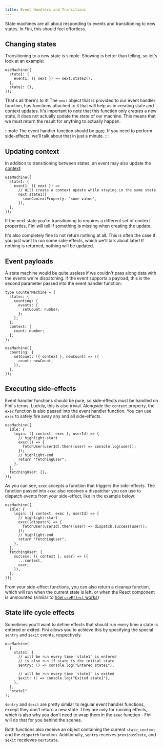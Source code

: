 ```yaml
---
title: Event Handlers and Transitions
---
```


State machines are all about responding to events and transitioning to new states. In Fini, this should feel effortless.

## Changing states

Transitioning to a new state is simple. Showing is better than telling, so let's look at an example:

```tsx
useMachine({
  state1: {
    event1: ({ next }) => next.state2(),
  },
  state2: {},
});
```

That's all there's to it! The `next` object that is provided to our event handler function, has functions attached to it that will help us in creating state and context updates. It's important to note that this function only _creates_ a new state, it does not actually update the state of our machine. This means that we must return the result for anything to actually happen.

:::note
The event handler function should be [pure](https://en.wikipedia.org/wiki/Pure_function). If you need to perform side-effects, we'll talk about that in just a minute.
:::

## Updating context

In addition to transitioning between states, an event may also update the [context](schema-definition.md#context):

```tsx
useMachine({
  state1: {
    event1: ({ next }) =>
      // Will create a context update while staying in the same state
      next.state1({
        someContextProperty: "some value",
      }),
  },
});
```

If the next state you're transitioning to requires a different set of context properties, Fini will tell if something is missing when creating the update.

It's also completely fine to not return nothing at all. This is often the case if you just want to run some side-effects, which we'll talk about later! If nothing is returned, nothing will be updated.

## Event payloads

A state machine would be quite useless if we couldn't pass along data with the events we're dispatching. If the event supports a payload, this is the second parameter passed into the event handler function:

```tsx
type CounterMachine = {
  states: {
    counting: {
      events: {
        setCount: number;
      };
    };
  };
  context: {
    count: number;
  };
};

useMachine({
  counting: {
    setCount: ({ context }, newCount) => ({
      count: newCount,
    }),
  },
});
```

## Executing side-effects

Event handler functions should be pure, so side-effects must be handled on Fini's terms. Luckily, this is also trivial. Alongside the `context` property, the `exec` function is also passed into the event handler function. You can use `exec` to safely fire away any and all side-effects.

```tsx
useMachine({
  idle: {
    login: ({ context, exec }, userId) => {
      // highlight-start
      exec(() => {
        fetchUser(userId).then((user) => console.log(user));
      });
      // highlight-end
      return "fetchingUser";
    },
  },
  fetchingUser: {},
});
```

As you can see, `exec` accepts a function that triggers the side-effects. The function passed into `exec` also receives a dispatcher you can use to dispatch events from your side-effect, like in the example below:

```tsx
useMachine({
  idle: {
    login: ({ context, exec }, userId) => {
      // highlight-start
      exec((dispatch) => {
        fetchUser(userId).then((user) => dispatch.success(user));
      });
      // highlight-end
      return "fetchingUser";
    },
  },
  fetchingUser: {
    success: ({ context }, user) => ({
      ...context,
      user,
    }),
  },
});
```

From your side-effect functions, you can also return a cleanup function, which will run when the current state is left, or when the React component is unmounted (similar to [how `useEffect` works](https://reactjs.org/docs/hooks-effect.html#example-using-hooks-1))

## State life cycle effects

Sometimes you'll want to define effects that should run every time a state is entered or exited. Fini allows you to achieve this by specifying the special `$entry` and `$exit` events, respectively.

```tsx
useMachine(
  {
    state1: {
      // will be run every time `state1` is entered
      // is also run if state is the initial state
      $entry: () => console.log("Entered state1"),

      // will be run every time `state1` is exited
      $exit: () => console.log("Exited state1"),
    },
  },
  "state1"
);
```

`$entry` and `$exit` are pretty similar to regular event handler functions, except they don't return a new state. They are only for running effects, which is also why you don't need to wrap them in the `exec` function - Fini will do that for you behind the scenes.

Both functions also receive an object containing the current `state`, `context` and the `dispatch` function. Additionally, `$entry` receives `previousState`, and `$exit` receieves `nextState`.
